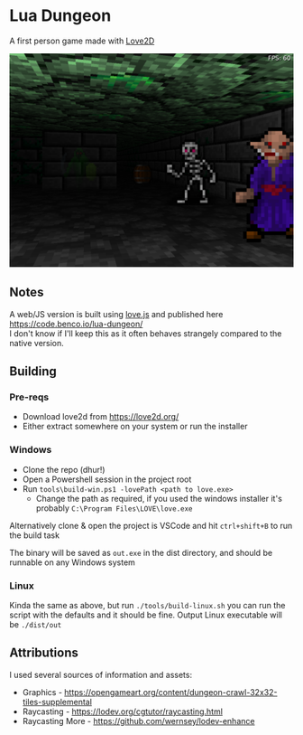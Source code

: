 # Lua Dungeon

A first person game made with [Love2D](https://love2d.org/)

![screen3](./docs/screen3.png)

## Notes

A web/JS version is built using [love.js](https://github.com/Davidobot/love.js) and published here https://code.benco.io/lua-dungeon/  
I don't know if I'll keep this as it often behaves strangely compared to the native version.

## Building

### Pre-reqs

- Download love2d from https://love2d.org/
- Either extract somewhere on your system or run the installer

### Windows

- Clone the repo (dhur!)
- Open a Powershell session in the project root
- Run `tools\build-win.ps1 -lovePath <path to love.exe>`
  - Change the path as required, if you used the windows installer it's probably `C:\Program Files\LOVE\love.exe`

Alternatively clone & open the project is VSCode and hit `ctrl+shift+B` to run the build task

The binary will be saved as `out.exe` in the dist directory, and should be runnable on any Windows system

### Linux

Kinda the same as above, but run `./tools/build-linux.sh` you can run the script with the defaults and it should be fine. Output Linux executable will be `./dist/out`

## Attributions

I used several sources of information and assets:

- Graphics - https://opengameart.org/content/dungeon-crawl-32x32-tiles-supplemental
- Raycasting - https://lodev.org/cgtutor/raycasting.html
- Raycasting More - https://github.com/wernsey/lodev-enhance
